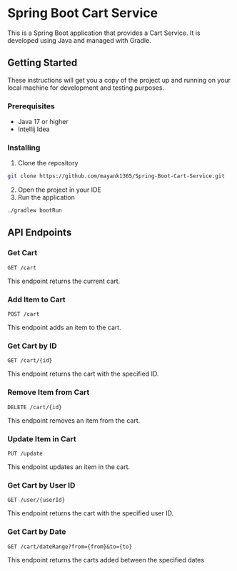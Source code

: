 
# Spring Boot Cart Service

This is a Spring Boot application that provides a Cart Service. It is developed using Java and managed with Gradle.

## Getting Started

These instructions will get you a copy of the project up and running on your local machine for development and testing purposes.

### Prerequisites

- Java 17 or higher
- Intellij Idea

### Installing

1. Clone the repository
```bash
git clone https://github.com/mayank1365/Spring-Boot-Cart-Service.git
```
2. Open the project in your IDE
3. Run the application
```bash
./gradlew bootRun
```

## API Endpoints

### Get Cart
```
GET /cart
```
This endpoint returns the current cart.

### Add Item to Cart
```
POST /cart
```
This endpoint adds an item to the cart.

### Get Cart by ID
```
GET /cart/{id}
```
This endpoint returns the cart with the specified ID.

### Remove Item from Cart
```
DELETE /cart/{id}
```
This endpoint removes an item from the cart.

### Update Item in Cart
```
PUT /update
```
This endpoint updates an item in the cart. 

### Get Cart by User ID
```
GET /user/{userId}
```
This endpoint returns the cart with the specified user ID.

### Get Cart by Date

```
GET /cart/dateRange?from={from}&to={to}
```
This endpoint returns the carts added between the specified dates

